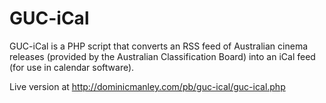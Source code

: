 # GUC-iCal

GUC-iCal is a PHP script that converts an RSS feed of Australian cinema releases (provided by the Australian Classification Board) into an iCal feed (for use in calendar software).

Live version at http://dominicmanley.com/pb/guc-ical/guc-ical.php
